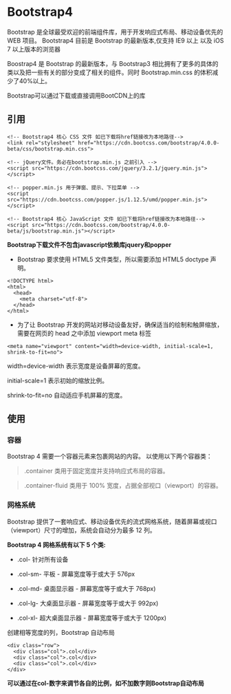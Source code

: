 # Bootstrap4

Bootstrap 是全球最受欢迎的前端组件库，用于开发响应式布局、移动设备优先的 WEB 项目。
Bootstrap4 目前是 Bootstrap 的最新版本,仅支持 IE9 以上 以及 iOS 7 以上版本的浏览器

Boostrap4 是 Bootstrap 的最新版本，与 Bootstrap3 相比拥有了更多的具体的类以及把一些有关的部分变成了相关的组件。同时 Bootstrap.min.css 的体积减少了40%以上。

Bootstrap可以通过下载或直接调用BootCDN上的库

## 引用

```
<!-- Bootstrap4 核心 CSS 文件 如已下载将href链接改为本地路径-->
<link rel="stylesheet" href="https://cdn.bootcss.com/bootstrap/4.0.0-beta/css/bootstrap.min.css">
 
<!-- jQuery文件。务必在bootstrap.min.js 之前引入 -->
<script src="https://cdn.bootcss.com/jquery/3.2.1/jquery.min.js"></script>
 
<!-- popper.min.js 用于弹窗、提示、下拉菜单 -->
<script src="https://cdn.bootcss.com/popper.js/1.12.5/umd/popper.min.js"></script>
 
<!-- Bootstrap4 核心 JavaScript 文件 如已下载将href链接改为本地路径-->
<script src="https://cdn.bootcss.com/bootstrap/4.0.0-beta/js/bootstrap.min.js"></script>
```

**Bootstrap下载文件不包含javascript依赖库jquery和popper**

* Bootstrap 要求使用 HTML5 文件类型，所以需要添加 HTML5 doctype 声明。

```
<!DOCTYPE html>
<html>
  <head>
    <meta charset="utf-8"> 
  </head>
</html>
```

* 为了让 Bootstrap 开发的网站对移动设备友好，确保适当的绘制和触屏缩放，需要在网页的 head 之中添加 viewport meta 标签

```
<meta name="viewport" content="width=device-width, initial-scale=1, shrink-to-fit=no">
```

width=device-width 表示宽度是设备屏幕的宽度。

initial-scale=1 表示初始的缩放比例。

shrink-to-fit=no 自动适应手机屏幕的宽度。


## 使用

### 容器

Bootstrap 4 需要一个容器元素来包裹网站的内容。
以使用以下两个容器类：

 > .container 类用于固定宽度并支持响应式布局的容器。

 > .container-fluid 类用于 100% 宽度，占据全部视口（viewport）的容器。

### 网格系统

Bootstrap 提供了一套响应式、移动设备优先的流式网格系统，随着屏幕或视口（viewport）尺寸的增加，系统会自动分为最多 12 列。

**Bootstrap 4 网格系统有以下 5 个类:**

* .col- 针对所有设备

* .col-sm- 平板 - 屏幕宽度等于或大于 576px

* .col-md- 桌面显示器 - 屏幕宽度等于或大于 768px)

* .col-lg- 大桌面显示器 - 屏幕宽度等于或大于 992px)

* .col-xl- 超大桌面显示器 - 屏幕宽度等于或大于 1200px)

创建相等宽度的列，Bootstrap 自动布局

```
<div class="row">
  <div class="col">.col</div>
  <div class="col">.col</div>
  <div class="col">.col</div>
</div>
```

**可以通过在col-数字来调节各自的比例，如不加数字则Bootstrap自动布局**
